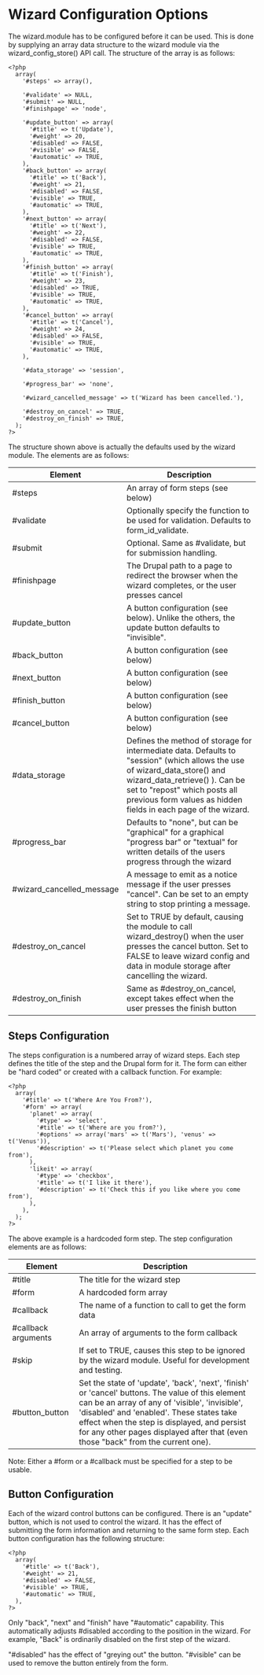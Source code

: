 # Wizard Configuration Options

The wizard.module has to be configured before it can be used. This is done by supplying an array data structure to the wizard module via the wizard_config_store() API call. The structure of the array is as follows:
```
<?php
  array(
    '#steps' => array(),

    '#validate' => NULL,
    '#submit' => NULL,
    '#finishpage' => 'node',

    '#update_button' => array(
      '#title' => t('Update'),
      '#weight' => 20,
      '#disabled' => FALSE,
      '#visible' => FALSE,
      '#automatic' => TRUE,
    ),
    '#back_button' => array(
      '#title' => t('Back'),
      '#weight' => 21,
      '#disabled' => FALSE,
      '#visible' => TRUE,
      '#automatic' => TRUE,
    ),
    '#next_button' => array(
      '#title' => t('Next'),
      '#weight' => 22,
      '#disabled' => FALSE,
      '#visible' => TRUE,
      '#automatic' => TRUE,
    ),
    '#finish_button' => array(
      '#title' => t('Finish'),
      '#weight' => 23,
      '#disabled' => TRUE,
      '#visible' => TRUE,
      '#automatic' => TRUE,
    ),
    '#cancel_button' => array(
      '#title' => t('Cancel'),
      '#weight' => 24,
      '#disabled' => FALSE,
      '#visible' => TRUE,
      '#automatic' => TRUE,
    ),

    '#data_storage' => 'session',

    '#progress_bar' => 'none',

    '#wizard_cancelled_message' => t('Wizard has been cancelled.'),

    '#destroy_on_cancel' => TRUE,
    '#destroy_on_finish' => TRUE,
  );
?>
```
The structure shown above is actually the defaults used by the wizard module. The elements are as follows:

Element | Description
------- | -----------
#steps | An array of form steps (see below)
#validate | Optionally specify the function to be used for validation. Defaults to form_id_validate.
#submit | Optional. Same as #validate, but for submission handling.
#finishpage | The Drupal path to a page to redirect the browser when the wizard completes, or the user presses cancel
#update_button | A button configuration (see below). Unlike the others, the update button defaults to "invisible".
#back_button | A button configuration (see below)
#next_button | A button configuration (see below)
#finish_button | A button configuration (see below)
#cancel_button | A button configuration (see below)
#data_storage | Defines the method of storage for intermediate data. Defaults to "session" (which allows the use of wizard_data_store() and wizard_data_retrieve() ). Can be set to "repost" which posts all previous form values as hidden fields in each page of the wizard.
#progress_bar | Defaults to "none", but can be "graphical" for a graphical "progress bar" or "textual" for written details of the users progress through the wizard
#wizard_cancelled_message | A message to emit as a notice message if the user presses "cancel". Can be set to an empty string to stop printing a message.
#destroy_on_cancel | Set to TRUE by default, causing the module to call wizard_destroy() when the user presses the cancel button. Set to FALSE to leave wizard config and data in module storage after cancelling the wizard.
#destroy_on_finish | Same as #destroy_on_cancel, except takes effect when the user presses the finish button

## Steps Configuration

The steps configuration is a numbered array of wizard steps. Each step defines the title of the step and the Drupal form for it. The form can either be "hard coded" or created with a callback function. For example:
```
<?php
  array(
    '#title' => t('Where Are You From?'),
    '#form' => array(
      'planet' => array(
        '#type' => 'select',
        '#title' => t('Where are you from?'),
        '#options' => array('mars' => t('Mars'), 'venus' => t('Venus')),
        '#description' => t('Please select which planet you come from'),
      ),
      'likeit' => array(
        '#type' => 'checkbox',
        '#title' => t('I like it there'),
        '#description' => t('Check this if you like where you come from'),
      ),
    ),
  );
?>
```
The above example is a hardcoded form step. The step configuration elements are as follows:

Element | Description
------- | -----------
#title | The title for the wizard step
#form | A hardcoded form array
#callback | The name of a function to call to get the form data
#callback arguments | An array of arguments to the form callback
#skip | If set to TRUE, causes this step to be ignored by the wizard module. Useful for development and testing.
#button_button | Set the state of 'update', 'back', 'next', 'finish' or 'cancel' buttons. The value of this element can be an array of any of 'visible', 'invisible', 'disabled' and 'enabled'. These states take effect when the step is displayed, and persist for any other pages displayed after that (even those "back" from the current one).

Note: Either a #form or a #callback must be specified for a step to be usable.
## Button Configuration

Each of the wizard control buttons can be configured. There is an "update" button, which is not used to control the wizard. It has the effect of submitting the form information and returning to the same form step. Each button configuration has the following structure:
```
<?php
  array(
    '#title' => t('Back'),
    '#weight' => 21,
    '#disabled' => FALSE,
    '#visible' => TRUE,
    '#automatic' => TRUE,
  ),
?>
```
Only "back", "next" and "finish" have "#automatic" capability. This automatically adjusts #disabled according to the position in the wizard. For example, "Back" is ordinarily disabled on the first step of the wizard.

"#disabled" has the effect of "greying out" the button. "#visible" can be used to remove the button entirely from the form.
